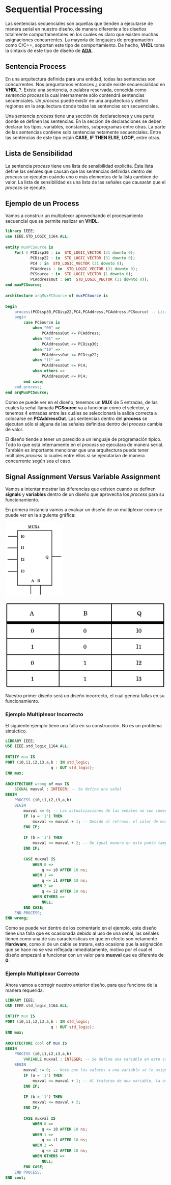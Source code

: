 # Sequential Processing

Las sentencias secuenciales son aquellas que tienden a ejecutarse de manera serial en nuestro diseño, de manera diferente a los diseños totalmente comportamentales en los cuales es claro que existen muchas asignaciones concurrentes. La mayoría de lenguajes de programación como C/C++, soportan este tipo de comportamiento. De hecho, __VHDL__ toma la sintaxis de este tipo de diseño de [__ADA__](http://www.adacore.com/adaanswers/about/ada).

## Sentencia Process

En una arquitectura definida para una entidad, todas las sentencias son concurrentes. Nos preguntamos entonces ¿ donde existe secuencialidad en __VHDL__ ?. Existe una sentencia, o palabra reservada, conocida como _sentencia process_ la cual internamente sólo contendrá sentencias secuenciales. Un _process_ puede existir en una arquitectura y definir regiones en la arquitectura donde todas las sentencias son secuenciales.

Una sentencia *process* tiene una sección de declaraciones y una parte donde se definen las sentencias. En la seccion de declaraciones se deben declarar los tipos, variables, constantes, subprogramas entre otras. La parte de las sentencias contiene solo sentencias netamente secuenciales. Entre las sentencias de este tipo están __CASE__, __IF THEN ELSE__, __LOOP__, entre otras.

## Lista de Sensibilidad

La sentencia *process* tiene una lista de sensibilidad explícita. Ésta lista define las señales que causan que las sentencias definidas dentro del _process_ se ejecuten cuándo uno o más elementos de la lista cambien de valor. La lista de sensibilidad es una lista de las señales que causarán que el _process_ se ejecute.

## Ejemplo de un Process

Vamos a construir un multiplexor aprovechando el procesamiento secuencial que se permite realizar en __VHDL__.

```vhdl
library IEEE;
use IEEE.STD_LOGIC_1164.ALL;

entity muxPCSource is
    Port ( PCDisp30 : in  STD_LOGIC_VECTOR (31 downto 0);
           PCDisp22 : in  STD_LOGIC_VECTOR (31 downto 0);
           PC4 : in  STD_LOGIC_VECTOR (31 downto 0);
           PCAddress : in  STD_LOGIC_VECTOR (31 downto 0);
           PCSource : in  STD_LOGIC_VECTOR (1 downto 0);
           PCAddressOut : out  STD_LOGIC_VECTOR (31 downto 0));
end muxPCSource;

architecture arqMuxPCSource of muxPCSource is

begin
	process(PCDisp30,PCDisp22,PC4,PCAddress,PCAddress,PCSource) -- Lista de Sensibilidad
	begin
		case PCSource is
			when "00" =>
				PCAddressOut <= PCAddress;
			when "01" =>
				PCAddressOut <= PCDisp30;
			when "10" =>
				PCAddressOut <= PCDisp22;
			when "11" =>
				PCAddressOut <= PC4;
			when others =>
				PCAddressOut <= PC4;
		end case;
	end process;
end arqMuxPCSource;
```
Como se puede ver en el diseño, tenemos un __MUX__ de 5 entradas, de las cuales la señal llamada __PCSource__ va a funcionar como el selector, y tenemos 4 entradas entre las cuáles se seleccionará la salida correcta a colocarse en __PCAddressOut__. Las sentencias dentro del __process__ se ejecutan sólo si alguna de las señales definidas dentro del _process_ cambia de valor.

El diseño tiende a tener un parecido a un lenguaje de programación típico. Todo lo que está internamente en el _process_ se ejecutara de manera serial. También es importante mencionar que una arquitectura puede tener múltiples _process_ lo cuales entre ellos sí se ejecutarían de manera concurrente según sea el caso.

## Signal Assignment Versus Variable Assignment

Vamos a intentar mostrar las diferencias que existen cuando se definen __signals__ y __variables__ dentro de un diseño que aprovecha los _process_ para su funcionamiento. 

En primera instancia vamos a evaluar un diseño de un multiplexor como se puede ver en la siguiente gráfica:

![multiplexor](./images/multiplexor.png "Diagrama Esquemático Multiplexor de 4 Entradas")

![tablaVerdad](./images/tablaverdadmux.png "Tabla de Verdad Multiplexor de 4 Entradas")

Nuestro primer diseño será un diseño incorrecto, el cual genera fallas en su funcionamiento.

### Ejemplo Multiplexor Incorrecto

El siguiente ejemplo tiene una falla en su construcción. No es un problema sintáctico.

```vhdl
LIBRARY IEEE;
USE IEEE.std_logic_1164.ALL;

ENTITY mux IS
PORT (i0,i1,i2,i3,a,b : IN std_logic;
					q : OUT std_logic);
END mux;

ARCHITECTURE wrong of mux IS
	SIGNAL muxval : INTEGER; -- Se define una señal
BEGIN
	PROCESS (i0,i1,i2,i3,a,b)
	BEGIN
		muxval <= 0; -- Las actualizaciones de las señales no son inmediatas. Generalmente tienen un retraso.
		IF (a = '1') THEN
			muxval <= muxval + 1; -- Debido al retraso, el valor de muxval que se modifica aquí tiene basura
		END IF;
		
		IF (b = '1') THEN
			muxval <= muxval + 2; -- De igual manera en este punto tampoco tendríamos un valor válido para el primer caso.
		END IF;
		
		CASE muxval IS
			WHEN 0 => 
				q <= i0 AFTER 10 ns;
			WHEN 1 =>
				q <= i1 AFTER 10 ns;
			WHEN 2 =>
				q <= i2 AFTER 10 ns;
			WHEN OTHERS =>
				NULL;
		END CASE;
	END PROCESS;
END wrong;
```
Como se puede ver dentro de los comentario en el ejemplo, este diseño tiene una falla que es ocasionada debido al uso de una señal, las señales tienen como una de sus características en que en efecto son netamente __Hardware__, como si de un cable se tratara, esto ocasiona que la asignación que se hace no se vea reflejada inmediatamente, motivo por el cual el diseño empezará a funcionar con un valor para __muxval__ que es diferente de __0__.

### Ejemplo Multiplexor Correcto

Ahora vamos a corregir nuestro anterior diseño, para que funcione de la manera requerida. 

```vhdl
LIBRARY IEEE;
USE IEEE.std_logic_1164.ALL;

ENTITY mux IS
PORT (i0,i1,i2,i3,a,b : IN std_logic;
					q : OUT std_logic);
END mux;

ARCHITECTURE cool of mux IS
BEGIN
	PROCESS (i0,i1,i2,i3,a,b)
		VARIABLE muxval : INTEGER; -- Se define una variable en este caso
	BEGIN
		muxval := 0; -- Note que los valores a una variable se le asignan con el operador :=
		IF (a = '1') THEN
			muxval <= muxval + 1; -- Al tratarse de una variable, la asignación del valor se hace de inmediato.
		END IF;
		
		IF (b = '1') THEN
			muxval <= muxval + 2;
		END IF;
		
		CASE muxval IS
			WHEN 0 => 
				q <= i0 AFTER 10 ns;
			WHEN 1 =>
				q <= i1 AFTER 10 ns;
			WHEN 2 =>
				q <= i2 AFTER 10 ns;
			WHEN OTHERS =>
				NULL;
		END CASE;
	END PROCESS;
END cool;
```
